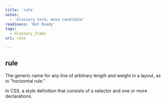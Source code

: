 ```yaml
---
title: 'rule'
notes:
  - 'Glossary term; move candidate'
readiness: 'Not Ready'
tags:
  - Glossary_Items
uri: rule

---
```

## rule

The generic name for any line of arbitrary length and weight in a layout, as in "horizontal rule."

In CSS, a style definition that consists of a selector and one or more declarations.

